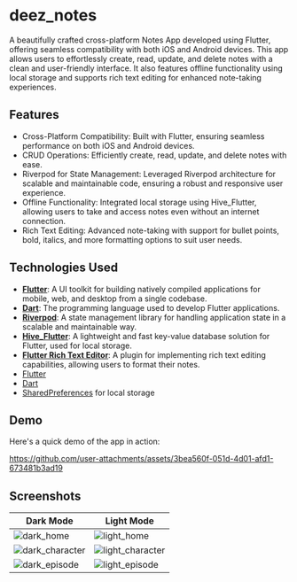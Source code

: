 # deez_notes

A beautifully crafted cross-platform Notes App developed using Flutter, offering seamless compatibility with both iOS and Android devices. This app allows users to effortlessly create, read, update, and delete notes with a clean and user-friendly interface. It also features offline functionality using local storage and supports rich text editing for enhanced note-taking experiences.



## Features

- Cross-Platform Compatibility: Built with Flutter, ensuring seamless performance on both iOS and Android devices.
- CRUD Operations: Efficiently create, read, update, and delete notes with ease.
- Riverpod for State Management: Leveraged Riverpod architecture for scalable and maintainable code, ensuring a robust and responsive user experience.
- Offline Functionality: Integrated local storage using Hive_Flutter, allowing users to take and access notes even without an internet connection.
- Rich Text Editing: Advanced note-taking with support for bullet points, bold, italics, and more formatting options to suit user needs.

## Technologies Used

- **[Flutter](https://flutter.dev/)**: A UI toolkit for building natively compiled applications for mobile, web, and desktop from a single codebase.
- **[Dart](https://dart.dev/)**: The programming language used to develop Flutter applications.
- **[Riverpod](https://riverpod.dev/)**: A state management library for handling application state in a scalable and maintainable way.
- **[Hive_Flutter](https://pub.dev/packages/hive_flutter)**: A lightweight and fast key-value database solution for Flutter, used for local storage.
- **[Flutter Rich Text Editor](https://pub.dev/packages/flutter_rich_text_editor)**: A plugin for implementing rich text editing capabilities, allowing users to format their notes.
- [Flutter](https://flutter.dev/)
- [Dart](https://dart.dev/)
- [SharedPreferences](https://pub.dev/packages/shared_preferences) for local storage

<!-- ## Getting Started

1. Clone the repository
2. Install dependencies:  `flutter pub get`
3. Run the app:  `flutter run` -->

## Demo

Here's a quick demo of the app in action:

<!-- ![demo](https://github.com/user-attachments/assets/a8316383-d5ea-4a0b-a5a0-78bae08d8f99) -->

https://github.com/user-attachments/assets/3bea560f-051d-4d01-afd1-673481b3ad19


## Screenshots

| Dark Mode | Light Mode |
|-----------|------------|
| ![dark_home](https://github.com/user-attachments/assets/c1ee43b4-872e-4eb0-8c90-dd96d3c9c71b) | ![light_home](https://github.com/user-attachments/assets/27dfa003-48bb-492a-931f-8da66d124c26) |
| ![dark_character](https://github.com/user-attachments/assets/75da949a-4e4d-420f-8ebf-43446a567a93) | ![light_character](https://github.com/user-attachments/assets/e30ddc3a-bb34-44d4-9d9b-ccd0fdc26b95) |
| ![dark_episode](https://github.com/user-attachments/assets/05eb0373-52a3-4239-bc82-7fa33b590d0e) | ![light_episode](https://github.com/user-attachments/assets/aabb5ab2-634a-4351-9414-4354eeecb1b2) |

